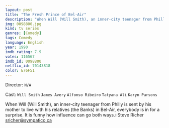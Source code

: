 ```yaml
---
layout: post
title: "The Fresh Prince of Bel-Air"
description: "When Will (Will Smith), an inner-city teenager from Philly is sent by his mother to live with his relatives (the Banks) in Bel-Air, everybody is in for a surprise. It is funny how influence can go both ways..."
img: 0098800.jpg
kind: tv series
genres: [Comedy]
tags: Comedy 
language: English
year: 1990
imdb_rating: 7.9
votes: 116567
imdb_id: 0098800
netflix_id: 70143818
color: E76F51
---
```

Director: `N/A`  

Cast: `Will Smith` `James Avery` `Alfonso Ribeiro` `Tatyana Ali` `Karyn Parsons` 

When Will (Will Smith), an inner-city teenager from Philly is sent by his mother to live with his relatives (the Banks) in Bel-Air, everybody is in for a surprise. It is funny how influence can go both ways.::Steve Richer <sricher@sympatico.ca>